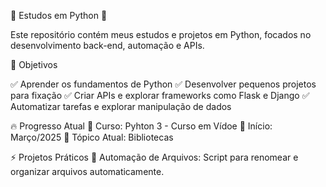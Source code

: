🐍 Estudos em Python 🚀

Este repositório contém meus estudos e projetos em Python, focados no desenvolvimento back-end, automação e APIs.

📖 Objetivos

✅ Aprender os fundamentos de Python
✅ Desenvolver pequenos projetos para fixação
✅ Criar APIs e explorar frameworks como Flask e Django
✅ Automatizar tarefas e explorar manipulação de dados

🔥 Progresso Atual
📌 Curso: Pyhton 3  - Curso em Vídoe
📆 Início: Março/2025
🎯 Tópico Atual: Bibliotecas

⚡ Projetos Práticos
🚀 Automação de Arquivos: Script para renomear e organizar arquivos automaticamente.
